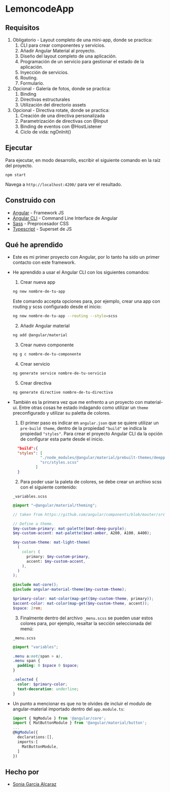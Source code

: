 # LemoncodeApp

## Requisitos

1. Obligatorio - Layout completo de una mini-app, donde se practica:
   1. CLI para crear componentes y servicios.
   2. Añadir Angular Material al proyecto.
   3. Diseño del layout completo de una aplicación.
   4. Programación de un servicio para gestionar el estado de la aplicación.
   5. Inyección de servicios.
   6. Routing.
   7. Formulario.
2. Opcional - Galería de fotos, donde se practica:
   1. Binding
   2. Directivas estructurales
   3. Utilización del directorio assets
3. Opcional - Directiva rotate, donde se practica:
   1. Creación de una directiva personalizada
   2. Parametrización de directivas con @Input
   3. Binding de eventos con @HostListener
   4. Ciclo de vida: ngOnInit()

## Ejecutar

Para ejecutar, en modo desarrollo, escribir el siguiente comando en la raíz del proyecto.

```
npm start
```

Navega a `http://localhost:4200/` para ver el resultado.

## Construido con

- [Angular](https://angular.io/) - Framework JS
- [Angular CLI](https://github.com/angular/angular-cli) - Command Line Interface de Angular
- [Sass](https://sass-lang.com/) - Preprocesador CSS
- [Typescript](https://www.typescriptlang.org/) - Superset de JS

## Qué he aprendido

- Este es mi primer proyecto con Angular, por lo tanto ha sido un primer contacto con este framework.
- He aprendido a usar el Angular CLI con los siguientes comandos:

  1. Crear nueva app

  ```bash
  ng new nombre-de-tu-app
  ```

  Este comando accepta opciones para, por ejemplo, crear una app con routing y scss configurado desde el inicio:

  ```bash
  ng new nombre-de-tu-app --routing --style=scss
  ```

  2. Añadir Angular material

  ```bash
  ng add @angular/material
  ```

  3. Crear nuevo componente

  ```bash
  ng g c nombre-de-tu-componente
  ```

  4. Crear servicio

  ```bash
  ng generate service nombre-de-tu-servicio
  ```

  5. Crear directiva

  ```bash
  ng generate directive nombre-de-tu-directiva
  ```

- También es la primera vez que me enfrento a un proyecto con material-ui. Entre otras cosas he estado indagando como utilizar un `theme` preconfigurado y utilizar su paletta de colores.

  1. El primer paso es indicar en `angular.json` que se quiere utilizar un `pre-build theme`, dentro de la propiedad `"build"` se indica la propiedad `"styles"`. Para crear el proyecto Angular CLI da la opción de configurar esta parte desde el inicio.

  ```json
    "build":{
    "styles": [
              "./node_modules/@angular/material/prebuilt-themes/deeppurple-amber.css",
              "src/styles.scss"
            ]
    }
  ```

  2. Para poder usar la paleta de colores, se debe crear un archivo scss con el siguiente contenido:

  `_variables.scss`

  ```scss
  @import "~@angular/material/theming";

  // taken from https://github.com/angular/components/blob/master/src/material/core/theming/prebuilt/deeppurple-amber.scss

  // Define a theme.
  $my-custom-primary: mat-palette($mat-deep-purple);
  $my-custom-accent: mat-palette($mat-amber, A200, A100, A400);

  $my-custom-theme: mat-light-theme(
    (
      color: (
        primary: $my-custom-primary,
        accent: $my-custom-accent,
      ),
    )
  );

  @include mat-core();
  @include angular-material-theme($my-custom-theme);

  $primary-color: mat-color(map-get($my-custom-theme, primary));
  $accent-color: mat-color(map-get($my-custom-theme, accent));
  $space: 2rem;
  ```

  3. Finalmente dentro del archivo `_menu.scss` se pueden usar estos colores para, por ejemplo, resaltar la sección seleccionada del menú:

  `_menu.scss`

  ```scss
  @import "variables";

  .menu a:not(span > a),
  .menu span {
    padding: 0 $space 0 $space;
  }

  .selected {
    color: $primary-color;
    text-decoration: underline;
  }
  ```

- Un punto a mencionar es que no te olvides de incluir el modulo de angular-material importado dentro del `app.module.ts`:

  ```ts
  import { NgModule } from '@angular/core';
  import { MatButtonModule } from '@angular/material/button';
  ...
  @NgModule({
    declarations:[],
    imports:[
      MatButtonModule,
    ]
  })
  ```

## Hecho por

- [Sonia Garcia Alcaraz](https://github.com/Esemega)
